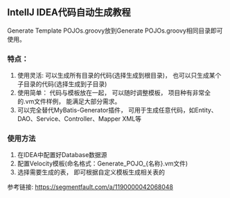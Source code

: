 ## IntellJ IDEA代码自动生成教程
Generate Template POJOs.groovy放到Generate POJOs.groovy相同目录即可使用。

### 特点：
1. 使用灵活: 可以生成所有目录的代码(选择生成到根目录)， 也可以只生成某个子目录的代码(选择生成到子目录)
2. 使用简单： 代码与模板放在一起， 可以随时调整模板， 项目种有非常全的.vm文件样例， 能满足大部分需求。
3. 可以完全替代MyBatis-Generator插件， 可用于生成任意代码，如Entity、DAO、Service、Controller、Mapper XML等

### 使用方法
1. 在IDEA中配置好Database数据源
2. 配置Velocity模板(命名格式：Generate_POJO_{名称}.vm文件)
3. 选择需要生成的表， 即可根据自定义模板生成相关表的


参考链接:
https://segmentfault.com/a/1190000042068048